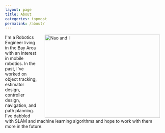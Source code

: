 ```yaml
---
layout: page
title: About
categories: topmost
permalink: /about/
---
```


<img style="float: right; padding: 0px 0px 0px 25px" src="{{site.baseurl}}/_images/griz_and_nao_small_500x360.jpg" 
     alt="Nao and I" width="375" height="270" >

I'm a Robotics Engineer living in the Bay Area with an interest in mobile robotics.
In the past, I've worked on object tracking, estimator design, controller design, navigation, and path planning.
I've dabbled with SLAM and machine learning algorithms and hope to work with them more in the future.